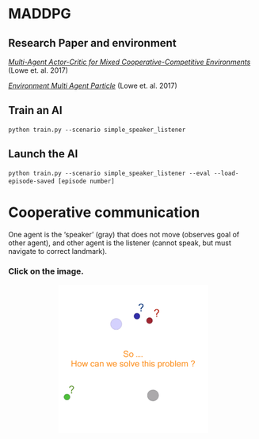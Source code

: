 # MADDPG

## Research Paper and environment

[*Multi-Agent Actor-Critic for Mixed Cooperative-Competitive Environments*](https://arxiv.org/abs/1706.02275) (Lowe et. al. 2017)

[*Environment Multi Agent Particle*](https://github.com/openai/multiagent-particle-envs) (Lowe et. al. 2017)

## Train an AI

```
python train.py --scenario simple_speaker_listener
```

## Launch the AI

```
python train.py --scenario simple_speaker_listener --eval --load-episode-saved [episode number]
```

# Cooperative communication

One agent is the ‘speaker’ (gray) that does not move (observes goal of other agent), and other agent is the listener (cannot speak, but must navigate to correct landmark).

### Click on the image.
<p align="center">
  <a href="https://www.youtube.com/watch?v=qAUf9z0M70M"><img src="imgs/Cooperative communication.png" height="300" alt="IMAGE ALT TEXT"></a>
</p>
